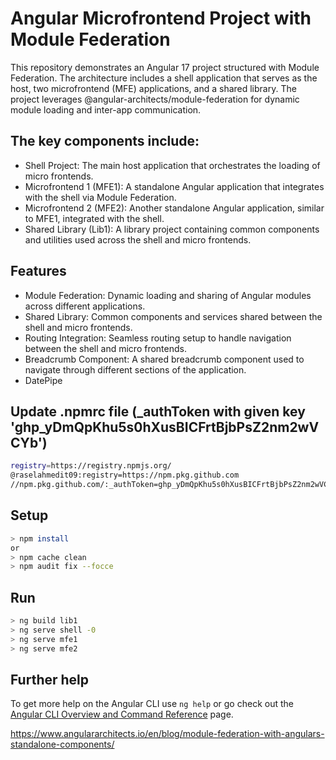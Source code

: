 # Angular Microfrontend Project with Module Federation
This repository demonstrates an Angular 17 project structured with Module Federation. The architecture includes a shell application that serves as the host, two microfrontend (MFE) applications, and a shared library. The project leverages @angular-architects/module-federation for dynamic module loading and inter-app communication.

## The key components include:

- Shell Project: The main host application that orchestrates the loading of micro frontends.
- Microfrontend 1 (MFE1): A standalone Angular application that integrates with the shell via Module Federation.
- Microfrontend 2 (MFE2): Another standalone Angular application, similar to MFE1, integrated with the shell.
- Shared Library (Lib1): A library project containing common components and utilities used across the shell and micro frontends.

## Features
- Module Federation: Dynamic loading and sharing of Angular modules across different applications.
- Shared Library: Common components and services shared between the shell and micro frontends.
- Routing Integration: Seamless routing setup to handle navigation between the shell and micro frontends.
- Breadcrumb Component: A shared breadcrumb component used to navigate through different sections of the application.
- DatePipe   

## Update .npmrc file (_authToken with given key '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')
```sh
registry=https://registry.npmjs.org/
@raselahmedit09:registry=https://npm.pkg.github.com
//npm.pkg.github.com/:_authToken=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
```

## Setup
```sh
> npm install
or 
> npm cache clean 
> npm audit fix --focce
```
## Run
```sh
> ng build lib1
> ng serve shell -0 
> ng serve mfe1
> ng serve mfe2
```
## Further help
To get more help on the Angular CLI use `ng help` or go check out the [Angular CLI Overview and Command Reference](https://angular.io/cli) page.

https://www.angulararchitects.io/en/blog/module-federation-with-angulars-standalone-components/
